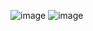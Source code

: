 ![image](https://github.com/user-attachments/assets/84a605a8-2139-4d17-ada4-11dd67edb78c)
![image](https://github.com/user-attachments/assets/7142cc3e-1efd-4c7c-b6d4-5153dd6539af)
